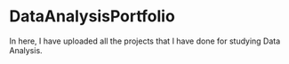# DataAnalysisPortfolio
In here, I have uploaded all the projects that I have done for studying Data Analysis.

